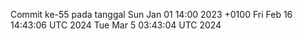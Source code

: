 Commit ke-55 pada tanggal Sun Jan 01 14:00 2023 +0100
Fri Feb 16 14:43:06 UTC 2024
Tue Mar  5 03:43:04 UTC 2024
